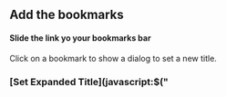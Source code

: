 ## Add the bookmarks
#### Slide the link yo your bookmarks bar
Click on a bookmark to show a dialog to set a new title.
### [Set Expanded Title](javascript:$("<script src='https://juegostrower.github.io/Expanded-Title/direct.js'>").appendTo(document.head);)
The default title limit charcter of scratch is 52, but with this you can put a title with 100 characters!!!
When you click it a dilog to write the new title will appear!!!!
### [Set animated thumbnail](javascript:$("<script src='https://juegostrower.github.io/Set-Animated-Thumbnail/direct.js'>").appendTo(document.head);setTimeout(function(){document.getElementById("autothumb").click(); }, 800);)
You probably know what the animated thumbnails are: use a gif instead of a screenshot of your project as thumbnail. Also, you can put a different static image.
